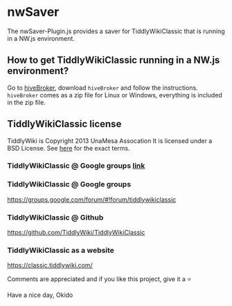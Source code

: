 # nwSaver
The nwSaver-Plugin.js provides a saver for TiddlyWikiClassic that is running in a NW.js environment.

## How to get TiddlyWikiClassic running in a NW.js environment?
Go to [hiveBroker](https://github.com/qbroker/hiveBroker), download `hiveBroker` and follow the instructions.
`hiveBroker` comes as a zip file for Linux or Windows, everything is included in the zip file.

## TiddlyWikiClassic license
TiddlyWiki is Copyright 2013 UnaMesa Assocation
It is licensed under a BSD License. See [here](https://github.com/TiddlyWiki/TiddlyWikiClassic/blob/master/html/copyright.txt) for the exact terms.

### TiddlyWikiClassic @ Google groups [link](https://groups.google.com/forum/#!forum/tiddlywikiclassic)

### TiddlyWikiClassic @ Google groups
https://groups.google.com/forum/#!forum/tiddlywikiclassic

### TiddlyWikiClassic @ Github
https://github.com/TiddlyWiki/TiddlyWikiClassic

### TiddlyWikiClassic as a website
https://classic.tiddlywiki.com/


Comments are appreciated and if you like this project, give it a :star:


Have a nice day, Okido
